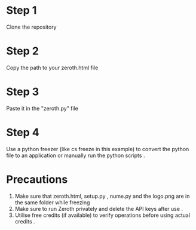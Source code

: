 # Step 1
Clone the repository 

# Step 2
Copy the path to your zeroth.html file 

# Step 3
Paste it in the "zeroth.py" file

# Step 4
Use a python freezer (like cs freeze in this example) to convert the python file to an application or manually run the python scripts .

# Precautions 
1. Make sure that zeroth.html, setup.py , nume.py and the logo.png are in the same folder while freezing 
2. Make sure to run Zeroth privately and delete the API keys after use . 
3. Utilise free credits (if available) to verify operations before using actual credits .
